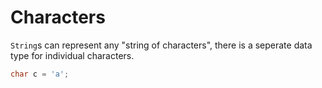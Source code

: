 # Characters

`String`s can represent any "string of characters", there is a seperate data type
for individual characters.

```java
char c = 'a';
```

